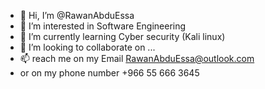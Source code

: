 - 👋 Hi, I’m @RawanAbduEssa
- 👀 I’m interested in Software Engineering
- 🌱 I’m currently learning Cyber security (Kali linux)
- 💞️ I’m looking to collaborate on ...
- 📫 reach me on my Email RawanAbduEssa@outlook.com
- or on my phone number +966 55 666 3645

<!---
RawanAbduEssa/RawanAbduEssa is a ✨ special ✨ repository because its `README.md` (this file) appears on your GitHub profile.
You can click the Preview link to take a look at your changes.
--->
